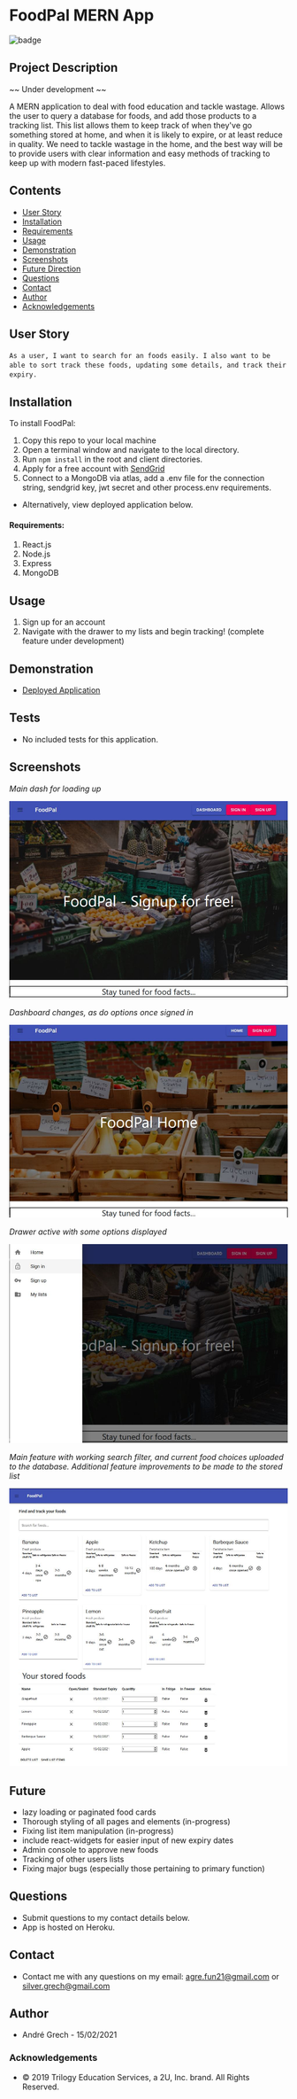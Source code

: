 # FoodPal MERN App

![badge](https://img.shields.io/badge/License-mit-green.svg)<br />

## Project Description

~~ Under development ~~

A MERN application to deal with food education and tackle wastage. Allows the user to query a database for foods, and add those products to a tracking list. This list allows them to keep track of when they've go something stored at home, and when it is likely to expire, or at least reduce in quality.
We need to tackle wastage in the home, and the best way will be to provide users with clear information and easy methods of tracking to keep up with modern fast-paced lifestyles.

## Contents

- [User Story](#user-story)
- [Installation](#installation)
- [Requirements](#requirements)
- [Usage](#usage)
- [Demonstration](#demonstration)
- [Screenshots](#screenshots)
- [Future Direction](#future)
- [Questions](<#questions-(FAQ)>)
- [Contact](#contact)
- [Author](#authors)
- [Acknowledgements](#acknowledgements)

## User Story

`As a user, I want to search for an foods easily. I also want to be able to sort track these foods, updating some details, and track their expiry.`

## Installation

To install FoodPal:

1. Copy this repo to your local machine
2. Open a terminal window and navigate to the local directory.
3. Run `npm install` in the root and client directories.
4. Apply for a free account with [SendGrid](https://signup.sendgrid.com/)
5. Connect to a MongoDB via atlas, add a .env file for the connection string, sendgrid key, jwt secret and other process.env requirements.

- Alternatively, view deployed application below.

#### Requirements:

1. React.js
2. Node.js
3. Express
4. MongoDB

## Usage

1. Sign up for an account
2. Navigate with the drawer to my lists and begin tracking! (complete feature under development)

## Demonstration

- [Deployed Application](https://food-pal-v1.herokuapp.com/)

## Tests

- No included tests for this application.

## Screenshots

_Main dash for loading up_

![](./docs/images/landing.JPG)

_Dashboard changes, as do options once signed in_

![](./docs/images/home.JPG)

_Drawer active with some options displayed_

![](./docs/images/drawer.JPG)

_Main feature with working search filter, and current food choices uploaded to the database. Additional feature improvements to be made to the stored list_

![](./docs/images/development.JPG)

## Future

- lazy loading or paginated food cards
- Thorough styling of all pages and elements (in-progress)
- Fixing list item manipulation (in-progress)
- include react-widgets for easier input of new expiry dates
- Admin console to approve new foods
- Tracking of other users lists
- Fixing major bugs (especially those pertaining to primary function)

## Questions

- Submit questions to my contact details below.
- App is hosted on Heroku.

## Contact

- Contact me with any questions on my email: agre.fun21@gmail.com or silver.grech@gmail.com

## Author

- Andr&eacute; Grech - 15/02/2021

### Acknowledgements

- © 2019 Trilogy Education Services, a 2U, Inc. brand. All Rights Reserved.
